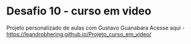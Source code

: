 # Desafio 10 - curso em video
 Projeto personalizado de aulas com Gustavo Guanabara
Acesse aqui - https://leandrobhering.github.io/Projeto_curso_em_video/
